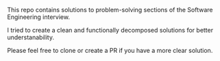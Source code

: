 This repo contains solutions to problem-solving sections of the Software Engineering interview.

I tried to create a clean and functionally decomposed solutions for better understanability.

Please feel free to clone or create a PR if you have a more clear solution.
